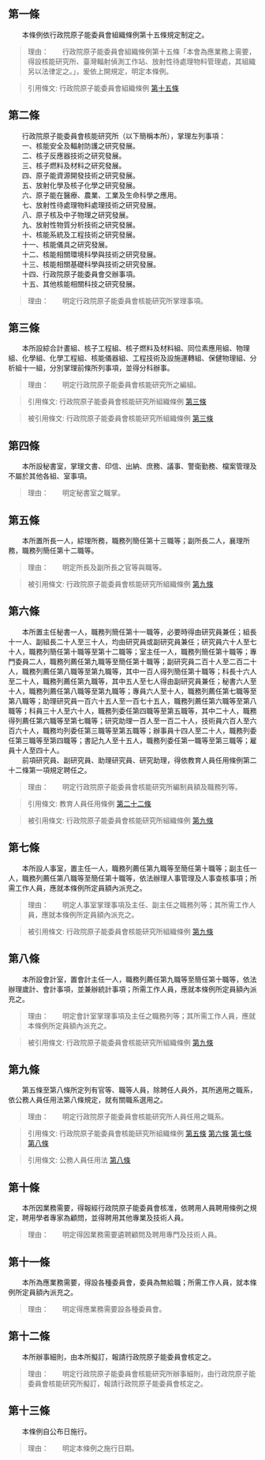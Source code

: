 第一條 
-------
　　本條例依行政院原子能委員會組織條例第十五條規定制定之。  
> 理由：　　行政院原子能委員會組織條例第十五條「本會為應業務上需要，得設核能研究所、臺灣輻射偵測工作站、放射性待處理物料管理處，其組織另以法律定之。」，爰依上開規定，明定本條例。

> 引用條文: 行政院原子能委員會組織條例 [第十五條](../../人事其他/組織編制/行政院原子能委員會組織條例.md#第十五條-)



第二條 
-------
　　行政院原子能委員會核能研究所（以下簡稱本所），掌理左列事項：  
　　一、核能安全及輻射防護之研究發展。  
　　二、核子反應器技術之研究發展。  
　　三、核子燃料及材料之研究發展。  
　　四、原子能資源開發技術之研究發展。  
　　五、放射化學及核子化學之研究發展。  
　　六、原子能在醫療、農業、工業及生命科學之應用。  
　　七、放射性待處理物料處理技術之研究發展。  
　　八、原子核及中子物理之研究發展。  
　　九、放射性物質分析技術之研究發展。  
　　十、核能系統及工程技術之研究發展。  
　　十一、核能儀具之研究發展。  
　　十二、核能相關環境科學與技術之研究發展。  
　　十三、核能相關基礎科學與技術之研究發展。  
　　十四、行政院原子能委員會交辦事項。  
　　十五、其他核能相關科技之研究發展。  
> 理由：　　明定行政院原子能委員會核能研究所掌理事項。



第三條 
-------
　　本所設綜合計畫組、核子工程組、核子燃料及材料組、同位素應用組、物理組、化學組、化學工程組、核能儀器組、工程技術及設施運轉組、保健物理組、分析組十一組，分別掌理前條所列事項，並得分科辦事。  
> 理由：　　明定行政院原子能委員會核能研究所之編組。

> 引用條文: 行政院原子能委員會核能研究所組織條例 [第三條](../../人事其他/組織編制/行政院原子能委員會核能研究所組織條例.md#第三條-)

> 被引用條文: 行政院原子能委員會核能研究所組織條例 [第三條](../../人事其他/組織編制/行政院原子能委員會核能研究所組織條例.md#第三條-)



第四條 
-------
　　本所設秘書室，掌理文書、印信、出納、庶務、議事、警衛勤務、檔案管理及不屬於其他各組、室事項。  
> 理由：　　明定秘書室之職掌。



第五條 
-------
　　本所置所長一人，綜理所務，職務列簡任第十三職等；副所長二人，襄理所務，職務列簡任第十二職等。  
> 理由：　　明定所長及副所長之官等與職等。

> 被引用條文: 行政院原子能委員會核能研究所組織條例 [第九條](../../人事其他/組織編制/行政院原子能委員會核能研究所組織條例.md#第九條-)



第六條 
-------
　　本所置主任秘書一人，職務列簡任第十一職等，必要時得由研究員兼任；組長十一人、副組長二十人至三十人，均由研究員或副研究員兼任；研究員六十人至七十人，職務列簡任第十職等至第十二職等；室主任一人，職務列簡任第十職等；專門委員二人，職務列薦任第九職等至簡任第十職等；副研究員二百十人至二百二十人，職務列薦任第八職等至第九職等，其中一百人得列簡任第十職等；科長十六人至二十人，職務列薦任第九職等，其中五人至七人得由副研究員兼任；秘書六人至十人，職務列薦任第八職等至第九職等；專員六人至十人，職務列薦任第七職等至第八職等；助理研究員一百六十五人至一百七十五人，職務列薦任第六職等至第八職等；科員三十人至六十人，職務列委任第四職等至第五職等，其中二十人，職務得列薦任第六職等至第七職等；研究助理一百人至一百二十人，技術員六百人至六百六十人，職務均列委任第三職等至第五職等；辦事員十四人至二十人，職務列委任第三職等至第四職等；書記九人至十五人，職務列委任第一職等至第三職等；雇員十人至四十人。  
　　前項研究員、副研究員、助理研究員、研究助理，得依教育人員任用條例第二十二條第一項規定聘任之。  
> 理由：　　明定行政院原子能委員會核能研究所編制員額及職務列等。

> 引用條文: 教育人員任用條例 [第二十二條](../../教育/教育政務/教育人員任用條例.md#第二十二條-專業人員、研究人員之準用)

> 被引用條文: 行政院原子能委員會核能研究所組織條例 [第九條](../../人事其他/組織編制/行政院原子能委員會核能研究所組織條例.md#第九條-)



第七條 
-------
　　本所設人事室，置主任一人，職務列薦任第九職等至簡任第十職等；副主任一人，職務列薦任第八職等至簡任第十職等，依法辦理人事管理及人事查核事項；所需工作人員，應就本條例所定員額內派充之。  
> 理由：　　明定人事室掌理事項及主任、副主任之職務列等；其所需工作人員，應就本條例所定員額內派充之。

> 被引用條文: 行政院原子能委員會核能研究所組織條例 [第九條](../../人事其他/組織編制/行政院原子能委員會核能研究所組織條例.md#第九條-)



第八條 
-------
　　本所設會計室，置會計主任一人，職務列薦任第九職等至簡任第十職等，依法辦理歲計、會計事項，並兼辦統計事項；所需工作人員，應就本條例所定員額內派充之。  
> 理由：　　明定會計室掌理事項及主任之職務列等；其所需工作人員，應就本條例所定員額內派充之。

> 被引用條文: 行政院原子能委員會核能研究所組織條例 [第九條](../../人事其他/組織編制/行政院原子能委員會核能研究所組織條例.md#第九條-)



第九條 
-------
　　第五條至第八條所定列有官等、職等人員，除聘任人員外，其所適用之職系，依公務人員任用法第八條規定，就有關職系選用之。  
> 理由：　　明定行政院原子能委員會核能研究所人員任用之職系。

> 引用條文: 行政院原子能委員會核能研究所組織條例 [第五條](../../人事其他/組織編制/行政院原子能委員會核能研究所組織條例.md#第五條-) [第六條](../../人事其他/組織編制/行政院原子能委員會核能研究所組織條例.md#第六條-) [第七條](../../人事其他/組織編制/行政院原子能委員會核能研究所組織條例.md#第七條-) [第八條](../../人事其他/組織編制/行政院原子能委員會核能研究所組織條例.md#第八條-)

> 引用條文: 公務人員任用法 [第八條](../../考試/任免升遷/公務人員任用法.md#第八條-職系說明書)



第十條 
-------
　　本所因業務需要，得報經行政院原子能委員會核准，依聘用人員聘用條例之規定，聘用學者專家為顧問，並得聘用其他專業及技術人員。  
> 理由：　　明定得因業務需要遴聘顧問及聘用專門及技術人員。



第十一條 
---------
　　本所為應業務需要，得設各種委員會，委員為無給職；所需工作人員，就本條例所定員額內派充之。  
> 理由：　　明定得應業務需要設各種委員會。



第十二條 
---------
　　本所辦事細則，由本所擬訂，報請行政院原子能委員會核定之。  
> 理由：　　明定行政院原子能委員會核能研究所辦事細則，由行政院原子能委員會核能研究所擬訂，報請行政院原子能委員會核定之。



第十三條 
---------
　　本條例自公布日施行。  
> 理由：　　明定本條例之施行日期。